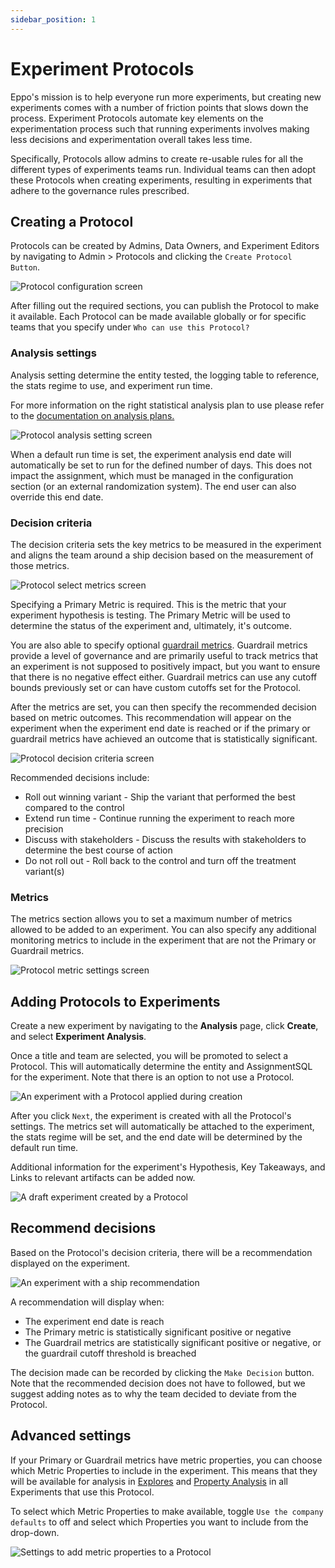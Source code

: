 ```yaml
---
sidebar_position: 1
---
```


# Experiment Protocols

Eppo's mission is to help everyone run more experiments, but creating new experiments comes with a number of friction points that slows down the process. Experiment Protocols automate key elements on the experimentation process such that running experiments involves making less decisions and experimentation overall takes less time.

Specifically, Protocols allow admins to create re-usable rules for all the different types of experiments teams run. Individual teams can then adopt these Protocols when creating experiments, resulting in experiments that adhere to the governance rules prescribed.

## Creating a Protocol

Protocols can be created by Admins, Data Owners, and Experiment Editors by navigating to Admin > Protocols and clicking the `Create Protocol Button`.

![Protocol configuration screen](/img/experiments/protocols/protocol-config.png)

After filling out the required sections, you can publish the Protocol to make it available. Each Protocol can be made available globally or for specific teams that you specify under `Who can use this Protocol?`

### Analysis settings

Analysis setting determine the entity tested, the logging table to reference, the stats regime to use, and experiment run time.

For more information on the right statistical analysis plan to use please refer to the [documentation on analysis plans.](/experiment-analysis/configuration/analysis-plans)

![Protocol analysis setting screen](/img/experiments/protocols/protocol-analysis-settings.png)

When a default run time is set, the experiment analysis end date will automatically be set to run for the defined number of days. This does not impact the assignment, which must be managed in the configuration section (or an external randomization system). The end user can also override this end date.

### Decision criteria

The decision criteria sets the key metrics to be measured in the experiment and aligns the team around a ship decision based on the measurement of those metrics.

![Protocol select metrics screen](/img/experiments/protocols/protocol-select-metrics.png)

Specifying a Primary Metric is required. This is the metric that your experiment hypothesis is testing. The Primary Metric will be used to determine the status of the experiment and, ultimately, it's outcome. 

You are also able to specify optional [guardrail metrics](/data-management/organizing-metrics/guardrails). Guardrail metrics provide a level of governance and are primarily useful to track metrics that an experiment is not supposed to positively impact, but you want to ensure that there is no negative effect either. Guardrail metrics can use any cutoff bounds previously set or can have custom cutoffs set for the Protocol.

After the metrics are set, you can then specify the recommended decision based on metric outcomes. This recommendation will appear on the experiment when the experiment end date is reached or if the primary or guardrail metrics have achieved an outcome that is statistically significant.

![Protocol decision criteria screen](/img/experiments/protocols/protocol-decision-criteria.png)

Recommended decisions include:
* Roll out winning variant - Ship the variant that performed the best compared to the control
* Extend run time - Continue running the experiment to reach more precision
* Discuss with stakeholders - Discuss the results with stakeholders to determine the best course of action
* Do not roll out - Roll back to the control and turn off the treatment variant(s)

### Metrics

The metrics section allows you to set a maximum number of metrics allowed to be added to an experiment. You can also specify any additional monitoring metrics to include in the experiment that are not the Primary or Guardrail metrics.

![Protocol metric settings screen](/img/experiments/protocols/protocol-metric-settings.png)


## Adding Protocols to Experiments

Create a new experiment by navigating to the **Analysis** page, click **Create**, and select **Experiment Analysis**.

Once a title and team are selected, you will be promoted to select a Protocol. This will automatically determine the entity and AssignmentSQL for the experiment. Note that there is an option to not use a Protocol.

![An experiment with a Protocol applied during creation](/img/experiments/protocols/protocol-create-experiment.png)

After you click `Next`, the experiment is created with all the Protocol's settings. The metrics set will automatically be attached to the experiment, the stats regime will be set, and the end date will be determined by the default run time.

Additional information for the experiment's Hypothesis, Key Takeaways, and Links to relevant artifacts can be added now.

![A draft experiment created by a Protocol](/img/experiments/protocols/protocol-draft-experiment.png)


## Recommend decisions

Based on the Protocol's decision criteria, there will be a recommendation displayed on the experiment.

![An experiment with a ship recommendation](/img/experiments/protocols/protocol-recommendation.png)

A recommendation will display when:
* The experiment end date is reach
* The Primary metric is statistically significant positive or negative
* The Guardrail metrics are statistically significant positive or negative, or the guardrail cutoff threshold is breached

The decision made can be recorded by clicking the `Make Decision` button. Note that the recommended decision does not have to followed, but we suggest adding notes as to why the team decided to deviate from the Protocol.

## Advanced settings

If your Primary or Guardrail metrics have metric properties, you can choose which Metric Properties to include in the experiment. This means that they will be available for analysis in [Explores](/experiment-analysis/deep-dive/explores) and [Property Analysis](/experiment-analysis/deep-dive/property_analysis) in all Experiments that use this Protocol.

To select which Metric Properties to make available, toggle `Use the company defaults` to off and select which Properties you want to include from the drop-down.
 
![Settings to add metric properties to a Protocol](/img/experiments/protocols/protocol-advanced-settings.png)